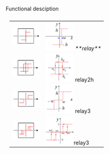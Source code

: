 Functional desciption 

 
 
 <table style="padding:10px">
  <tr>
     <td> <img src="https://github.com/2dof/esp_control/blob/main/drawnings/relay_block.png" width="75" height="50" >  </td>
     <td>    <img src="https://github.com/2dof/esp_control/blob/main/drawnings/relay_graph.png" width="75" height="75"> <em>**relay**</em>   </td>
  </tr>
   <tr>
     <td> <img src="https://github.com/2dof/esp_control/blob/main/drawnings/relay2h_block.png" width="75" height="50"></td>
     <td> <img src="https://github.com/2dof/esp_control/blob/main/drawnings/relay2h_graph.png" width="75" height="75"> relay2h   </td>
  </tr>
   <tr>
     <td>  <img src="https://github.com/2dof/esp_control/blob/main/drawnings/relay3_block.png" width="75" height="50"></td>
     <td> <img src="https://github.com/2dof/esp_control/blob/main/drawnings/relay3_graph.png" width="75" height="75"> relay3  </td>
  </tr>
    <tr>
      <td>  <img src="https://github.com/2dof/esp_control/blob/main/drawnings/relay3h_block.png" width="75" height="50"></td> 
      <td> <img src="https://github.com/2dof/esp_control/blob/main/drawnings/relay3h_graph.png" width="75" height="75">relay3  </td>
  </tr>
</table>

        
 
